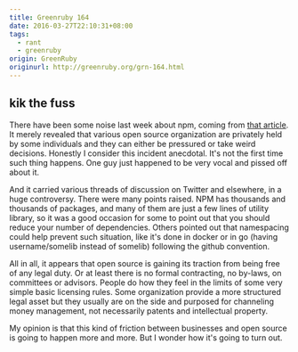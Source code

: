 ```yaml
---
title: Greenruby 164
date: 2016-03-27T22:10:31+08:00
tags:
  - rant
  - greenruby
origin: GreenRuby
originurl: http://greenruby.org/grn-164.html
---
```

## kik the fuss

There have been some noise last week about npm, coming from [that
article][liberated_modules]. It merely revealed that various open source
organization are privately held by some individuals and they can either be
pressured or take weird decisions. Honestly I consider this incident
anecdotal. It's not the first time such thing happens. One guy just happened
to be very vocal and pissed off about it.

And it carried various threads of discussion on Twitter and elsewhere, in a
huge controversy. There were many points raised. NPM has thousands and
thousands of packages, and many of them are just a few lines of utility
library, so it was a good occasion for some to point out that you should
reduce your number of dependencies. Others pointed out that namespacing could
help prevent such situation, like it's done in docker or in go (having
username/somelib instead of somelib) following the github convention.

All in all, it appears that open source is gaining its traction from being
free of any legal duty. Or at least there is no formal contracting, no
by-laws, on committees or advisors. People do how they feel in the limits of
some very simple basic licensing rules. Some organization provide a more
structured legal asset but they usually are on the side and purposed for
channeling money management, not necessarily patents and intellectual
property.

My opinion is that this kind of friction between businesses and open source is
going to happen more and more. But I wonder how it's going to turn out.

[liberated_modules]: https://medium.com/@azerbike/i-ve-just-liberated-my-modules-9045c06be67c#.evxywifiu
